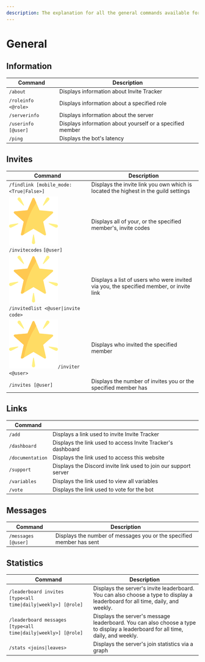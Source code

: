 ```yaml
---
description: The explanation for all the general commands available for Invite Tracker.
---
```


# General

## Information

| Command             | Description                                               |
| ------------------- | --------------------------------------------------------- |
| `/about`            | Displays information about Invite Tracker                 |
| `/roleinfo <@role>` | Displays information about a specified role               |
| `/serverinfo`       | Displays information about the server                     |
| `/userinfo [@user]` | Displays information about yourself or a specified member |
| `/ping`             | Displays the bot's latency                                |

## Invites

| Command                                                                                               | Description                                                                             |
| ----------------------------------------------------------------------------------------------------- | --------------------------------------------------------------------------------------- |
| `/findlink [mobile_mode: <True\|False>]`                                                              | Displays the invite link you own which is located the highest in the guild settings     |
| <img src="../.gitbook/assets/premium.png" alt="" data-size="line">`/invitecodes` `[@user]`            | Displays all of your, or the specified member's, invite codes                           |
| <img src="../.gitbook/assets/premium.png" alt="" data-size="line">`/invitedlist <@user\|invite code>` | Displays a list of users who were invited via you, the specified member, or invite link |
| <img src="../.gitbook/assets/premium.png" alt="" data-size="line">`/inviter <@user>`                  | Displays who invited the specified member                                               |
| `/invites [@user]`                                                                                    | Displays the number of invites you or the specified member has                          |

## Links

| Command          |                                                                  |
| ---------------- | ---------------------------------------------------------------- |
| `/add`           | Displays a link used to invite Invite Tracker                    |
| `/dashboard`     | Displays the link used to access Invite Tracker's dashboard      |
| `/documentation` | Displays the link used to access this website                    |
| `/support`       | Displays the Discord invite link used to join our support server |
| `/variables`     | Displays the link used to view all variables                     |
| `/vote`          | Displays the link used to vote for the bot                       |

## Messages

| Command             | Description                                                          |
| ------------------- | -------------------------------------------------------------------- |
| `/messages [@user]` | Displays the number of messages you or the specified member has sent |

## Statistics

| Command                                                         | Description                                                                                                                     |
| --------------------------------------------------------------- | ------------------------------------------------------------------------------------------------------------------------------- |
| `/leaderboard invites [type<all time\|daily\|weekly>] [@role]`  | Displays the server's invite leaderboard. You can also choose a type to display a leaderboard for all time, daily, and weekly.  |
| `/leaderboard messages [type<all time\|daily\|weekly>] [@role]` | Displays the server's message leaderboard. You can also choose a type to display a leaderboard for all time, daily, and weekly. |
| `/stats <joins\|leaves>`                                        | Displays the server's join statistics via a graph                                                                               |
